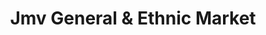 ---
title: "Jmv General & Ethnic Market"
url: /sioux-city/jmv-general-and-ethnic-market/
shop: convenience
---